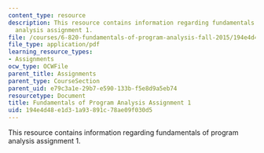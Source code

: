 ```yaml
---
content_type: resource
description: This resource contains information regarding fundamentals of program
  analysis assignment 1.
file: /courses/6-820-fundamentals-of-program-analysis-fall-2015/194e4d48e1d31a93891c78ae09f030d5_MIT6_820F15_ps1.pdf
file_type: application/pdf
learning_resource_types:
- Assignments
ocw_type: OCWFile
parent_title: Assignments
parent_type: CourseSection
parent_uid: e79c3a1e-29b7-e590-133b-f5e8d9a5eb74
resourcetype: Document
title: Fundamentals of Program Analysis Assignment 1
uid: 194e4d48-e1d3-1a93-891c-78ae09f030d5
---
```

This resource contains information regarding fundamentals of program analysis assignment 1.

